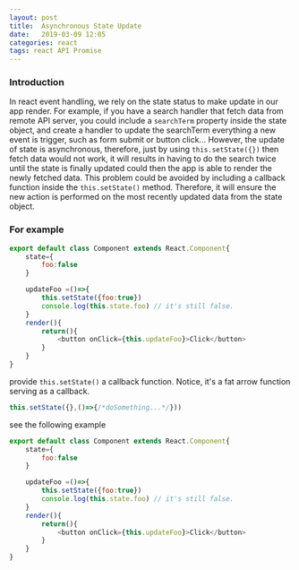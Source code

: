 ```yaml
---
layout: post
title:  Asynchronous State Update
date:   2019-03-09 12:05
categories: react
tags: react API Promise
---
```



### Introduction
In react event handling, we rely on the state status to make update in our app render.
For example, if you have a search handler that fetch data from remote API server, you could include
a `searchTerm` property inside the state object, and create a handler to update the searchTerm everything
a new event is trigger, such as form submit or button click... However, the update of state is asynchronous,
therefore, just by using `this.setState({})` then fetch data would not work, it will results in having
to do the search twice until the state is finally updated could then the app is able to render the newly
fetched data. This problem could be avoided by including a callback function inside the `this.setState()` method.
Therefore, it will ensure the new action is performed on the most recently updated data from the state object.


### For example

```javascript
export default class Component extends React.Component{
    state={
        foo:false
    }

    updateFoo =()=>{
        this.setState({foo:true})
        console.log(this.state.foo) // it's still false.
    }
    render(){
        return(){
            <button onClick={this.updateFoo}>Click</button>            
        }
    }
}

```
provide `this.setState()` a callback function. Notice, it's a fat arrow function
serving as a callback. 

```JavaScript
this.setState({},()=>{/*doSomething...*/}))
```

see the following example

```javascript
export default class Component extends React.Component{
    state={
        foo:false
    }

    updateFoo =()=>{
        this.setState({foo:true})
        console.log(this.state.foo) // it's still false.
    }
    render(){
        return(){
            <button onClick={this.updateFoo}>Click</button>            
        }
    }
}

```
